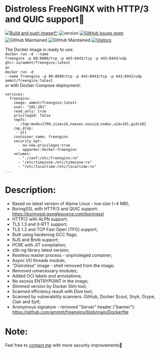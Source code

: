 # Distroless FreeNGINX with HTTP/3 and QUIC support🚀

[![Build and push image📦](https://github.com/ammnt/freenginx/actions/workflows/build.yml/badge.svg)](https://github.com/ammnt/freenginx/actions/workflows/build.yml)
![version](https://img.shields.io/badge/version-1.27.4-blue)
[![GitHub issues open](https://img.shields.io/github/issues/ammnt/freenginx.svg)](https://github.com/ammnt/freenginx/issues)
![GitHub Maintained](https://img.shields.io/badge/open%20source-yes-orange)
![GitHub Maintained](https://img.shields.io/badge/maintained-yes-yellow)
[![Visitors](https://hits.seeyoufarm.com/api/count/incr/badge.svg?url=https%3A%2F%2Fgithub.com%2Fammnt%2Ffreenginx&count_bg=%2379C83D&title_bg=%23555555&icon=&icon_color=%23E7E7E7&title=visitors&edge_flat=false)](https://hits.seeyoufarm.com)

The Docker image is ready to use:<br>
<code>docker run -d --name freenginx -p 80:8080/tcp -p 443:8443/tcp -p 443:8443/udp ghcr.io/ammnt/freenginx:latest</code><br>
or<br>
<code>docker run -d --name freenginx -p 80:8080/tcp -p 443:8443/tcp -p 443:8443/udp ammnt/freenginx:latest</code><br>
or with Docker Compose deployment:
```
services:
  freenginx:
    image: ammnt/freenginx:latest
    user: "101:101"
    read_only: true
    privileged: false
    tmpfs:
     - /tmp:mode=1700,size=1G,noexec,nosuid,nodev,uid=101,gid=101
    cap_drop:
     - all
    container_name: freenginx
    security_opt:
      - no-new-privileges:true
      - apparmor:docker-freenginx
    volumes:
      - "./conf:/etc/freenginx:ro"
      - "/etc/timezone:/etc/timezone:ro"
      - "/etc/localtime:/etc/localtime:ro"
...
```

# Description:

- Based on latest version of Alpine Linux - low size (~4 MB);
- BoringSSL with HTTP/3 and QUIC support:<br>
https://boringssl.googlesource.com/boringssl
- HTTP/2 with ALPN support;
- TLS 1.3 and 0-RTT support;
- TLS 1.2 and TCP Fast Open (TFO) support;
- Built using hardening GCC flags;
- NJS and Brotli support;
- PCRE with JIT compilation;
- zlib-ng library latest version;
- Rootless master process - unprivileged container;
- Async I/O threads module;
- "Distroless" image - shell removed from the image;
- Removed unnecessary modules;
- Added OCI labels and annotations;
- No excess ENTRYPOINT in the image;
- Slimmed version by Docker Slim tool;
- Scanned efficiency result with Dive tool;
- Scanned by vulnerability scanners: GitHub, Docker Scout, Snyk, Grype, Clair and Syft;
- Anonymous signature - removed "Server" header ("banner"):<br>
https://github.com/ammnt/freenginx/blob/main/Dockerfile

# Note:

Feel free to <a href="https://github.com/ammnt/freenginx/issues/new">contact me</a> with more security improvements🙋
